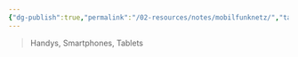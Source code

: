```yaml
---
{"dg-publish":true,"permalink":"/02-resources/notes/mobilfunknetz/","tags":["informatik/hardware","informatik/netzwerk"],"noteIcon":"","updated":"2025-10-29T12:59:08.345+01:00"}
---
```


>Handys, Smartphones, Tablets
